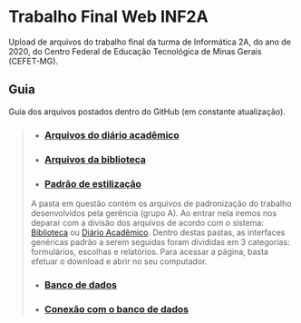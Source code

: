 # Trabalho Final Web INF2A 
Upload de arquivos do trabalho final da turma de Informática 2A, do ano de 2020, do Centro Federal de Educação Tecnológica de Minas Gerais (CEFET-MG).

## Guia
 Guia dos arquivos postados dentro do GitHub (em constante atualização).
 
>  * ### [Arquivos do diário acadêmico](https://github.com/IzabelaAAndrade/TrabalhoFinalWebINF2A/tree/main/diario_academico)
>  * ### [Arquivos da biblioteca](https://github.com/IzabelaAAndrade/TrabalhoFinalWebINF2A/tree/main/biblioteca) 
>  * ### [Padrão de estilização](https://github.com/IzabelaAAndrade/TrabalhoFinalWebINF2A/tree/main/padrao_estilizacao) 
> A pasta em questão contém os arquivos de padronização do trabalho desenvolvidos pela gerência (grupo A). Ao entrar nela iremos nos deparar com a divisão dos arquivos de acordo com o sistema: [Biblioteca](https://github.com/IzabelaAAndrade/TrabalhoFinalWebINF2A/tree/main/padrao_estilizacao/biblioteca) ou [Diário Acadêmico](https://github.com/IzabelaAAndrade/TrabalhoFinalWebINF2A/tree/main/padrao_estilizacao/diario_academico). Dentro destas pastas, as interfaces genéricas padrão a serem seguidas foram divididas em 3 categorias: formulários, escolhas e relatórios. Para acessar a página, basta efetuar o download e abrir no seu computador.  
>  
>  * ### [Banco de dados](https://github.com/IzabelaAAndrade/TrabalhoFinalWebINF2A/tree/main/Bancos_de_Dados)
>  * ### [Conexão com o banco de dados](https://github.com/IzabelaAAndrade/TrabalhoFinalWebINF2A/tree/main/DB_init)
